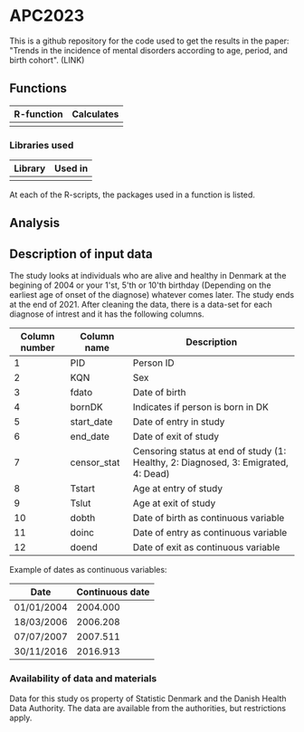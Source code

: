 # APC2023
This is a github repository for the code used to get the results in the paper: "Trends in the incidence of mental disorders according to age, period, and birth cohort". (LINK)

## Functions
 

| R-function            | Calculates                                   |
| --------------------- | -------------------------------------------- |
|          |           |


### Libraries used

| Library       | Used in                                         |
| ------------- | ----------------------------------------------- |
|   |          |

At each of the R-scripts, the packages used in a function is listed. 

## Analysis


## Description of input data 

The study looks at individuals who are alive and healthy in Denmark at the begining of 2004 or your 1'st, 5'th or 10'th birthday (Depending on the earliest age of onset of the diagnose) whatever comes later. The study ends at the end of 2021. After cleaning the data, there is a data-set for each diagnose of intrest and it has the following columns.

| Column number | Column name   | Description                                                                        |
| ------------- | ------------- | ---------------------------------------------------------------------------------- |
| 1             | PID	          |	Person ID                                                                          |
| 2	            | KQN	          |	Sex                                                                                |
| 3	            | fdato	        |	Date of birth                                                                      |
| 4	            | bornDK	      |	Indicates if person is born in DK                                                  |
| 5	            | start_date	  |	Date of entry in study                                                             |
| 6	            | end_date	    |	Date of exit of study                                                              |
| 7	            | censor_stat	  |	Censoring status at end of study (1: Healthy, 2: Diagnosed, 3: Emigrated, 4: Dead) |
| 8	            | Tstart	      |	Age at entry of study                                                              |
| 9	            | Tslut	        |	Age at exit of study                                                               |
| 10	          | dobth	        |	Date of birth as continuous variable                                               |
| 11	          | doinc	        |	Date of entry as continuous variable                                               |
| 12	          | doend	        | Date of exit as continuous variable                                                |

Example of dates as continuous variables:

| Date          | Continuous date  |
| ------------- | ---------------- |
| 01/01/2004    | 2004.000         |
| 18/03/2006    | 2006.208         |
| 07/07/2007    | 2007.511         |
| 30/11/2016    | 2016.913         |

### Availability of data and materials

Data for this study os property of Statistic Denmark and the Danish Health Data Authority. The data are available from the authorities, but restrictions apply.
